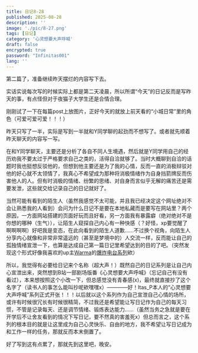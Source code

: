 ```yaml
---
title: 日记8-28
published: 2025-08-28
description: ''
image: './pic/8-27.png'
tags: [日记]
category: '心灵想要大声呼喊'
draft: false 
encrypted: true
password: "Infinitas001"
lang: ''
---
```


第二篇了，准备继续昨天摆烂的内容写下去。

实话实说每次写的时候实际上都是第二天凌晨，所以所谓“今天”的日记反而是写昨天的事，有点怪但对于夜猫子大学生还是合情合理。

刚刚试了一下在每篇post上放图片，正好今天的就放上前天看的“小城日常”里的角色（可爱可爱可爱！！！）

昨天只写了一半，实际是写到一半就和Y同学聊的起劲而不想写了。或者就先顺着昨天聊天的内容写一写。

在和Y同学聊天，主要还是分析了各自不同人生境遇，然后就是Y同学用自己的经历劝我不要太过于严格要求自己之类的，活得自洽就够了。当时大概聊到自洽的话题时我也挺想反驳他的，但想到他主要还是为了我的心情，反而一直的消极辩驳对他的好心就不太领情了，我真心不希望成为那种将消极情绪作为自身挡箭牌反而伤害他人的人。但有时消极的情绪、纷繁的思绪、对自身而言似乎无解的痛苦还是需要发泄，这些就交给记录自己的日记就好了。

当然可能有看到的陌生人（虽然我感觉不太可能，并且我已经决定这个网址绝对不会让熟悉我的人看到）会问为什么日记不是要在本地私藏而是要写在网站里？两个原因，一方面网站搭建的页面好玩而且好看，另一方面我有暴露癖（绝对绝对不是你想的哪种（生气）），让陌生人窥探自己内心有一种快感（？好怪，xp要觉醒了啊啊啊啊）好吧我是变态，在此向看到的陌生人道歉……不过换个视角，向陌生人分享内心就像和非常非常遥远的（甚至是梦境中的）人交流一样，反而能让自己的孤独情绪宣泄一下，也算是达成自己第一篇日记里希望达到的目的了吧。（突然发现这个形式好像我喜欢的up主[Warma](https://space.bilibili.com/53456)的[爆炸电台系列](https://www.bilibili.com/video/BV1cs411t7We)欸）

所以，我觉得有必要给日记来个名称（超大声！）既然自己的日记系列是让自己内心宣泄出来，突然想到B站一部剧场版番《心灵想要大声呼喊》（忘记自己有没有看过），本来想按照这个小改一下，但总感觉没有青春感(x)，最终就直接抄了这个名字了（读书人的事怎么能叫抄呢欸嘿嘿x）————好！Itas_P本人的“心灵想要大声呼喊”系列正式开张！！！以后就以这个系列作为自己宣泄自己心情的场所，或许有时候很冗长有时候很精简，不过我还是希望能让写日记作为自己的每天习惯，不管是记录每天、还是调节情绪、锻炼表达能力……（虽然当务之急就是要在开学后不让舍友看到的情况下写日记，要不然真的害羞死x）但总而言之，这个系列的根本目的就是让这里成为自己心灵快乐、自由的地方，我不希望让写日记成为和工作一样的任务，那就反而本末倒置了。

好了写到这有点累了，那就先到这里吧，晚安。